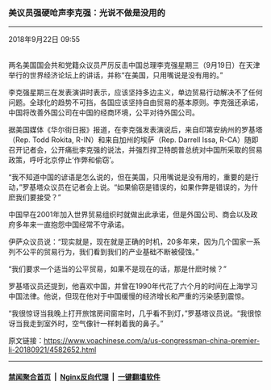 ### 美议员强硬呛声李克强：光说不做是没用的 
------------------------

<div class="published">
 <span class="date" title="中国时间">
  <time datetime="2018-09-22T09:55:40+08:00">
   2018年9月22日 09:55
  </time>
 </span>
</div>
<br/>
<div class="wsw">
 <p>
  两名美国国会共和党籍众议员严厉反击中国总理李克强星期三（9月19日）在天津举行的世界经济论坛上的讲话，并称“在美国，只用嘴说是没有用的。”
 </p>
 <p>
  李克强星期三在发表演讲时表示，应该坚持多边主义，单边贸易行动解决不了任何问题。全球化的趋势不可挡，各国应该坚持自由贸易的基本原则。李克强还承诺，中国将改善外国公司在中国的经商环境，公平对待外国公司。
 </p>
 <p>
  据美国媒体《华尔街日报》报道，在李克强发表演说后，来自印第安纳州的罗基塔（Rep. Todd Rokita, R-IN）和来自加州的埃萨（Rep. Darrell Issa, R-CA）随即召开记者会，公开痛批李克强的说法，并强烈捍卫特朗普总统对中国所采取的贸易政策，呼吁北京停止‘作弊和偷窃’。
 </p>
 <p>
  “我不知道中国的谚语是怎么说的，但在美国，只用嘴说是没有用的，重要的是行动，”罗基塔众议员在记者会上说。“如果偷窃是错误的，如果作弊是错误的，为什麽我们要接受？”
 </p>
 <p>
  中国早在2001年加入世界贸易组织时就做出此承诺，但是外国公司、商会以及政府多年来一直抱怨中国经常不守承诺。
 </p>
 <p>
  伊萨众议员说：“现实就是，现在就是正确的时机，20多年来，因为几个国家一系列不公平的贸易行为，我们看到我们的产业基础不断被侵蚀。”
 </p>
 <p>
  “我们要求一个适当的公平贸易，如果不是现在的话，那是什麽时候？”
 </p>
 <p>
  罗基塔议员还提到，他喜欢中国，并曾在1990年代花了六个月的时间在上海学习中国法律。他说，但现在他对于中国缓慢的经济增长和严重的污染感到震惊。
 </p>
 <p>
  “我很惊讶当我晚上打开旅馆房间窗帘时，几乎看不到灯，”罗基塔议员说。“我很惊讶当我走到室外时，空气像针一样刺着我的鼻子。”
 </p>
 <p>
 </p>
</div>

原文链接：https://www.voachinese.com/a/us-congressman-china-premier-li-20180921/4582652.html


------------------------
#### [禁闻聚合首页](https://github.com/gfw-breaker/banned-news/blob/master/README.md) &nbsp;|&nbsp; [Nginx反向代理](https://github.com/gfw-breaker/open-proxy/blob/master/README.md) &nbsp;|&nbsp;  [一键翻墙软件](https://github.com/gfw-breaker/nogfw/blob/master/README.md)